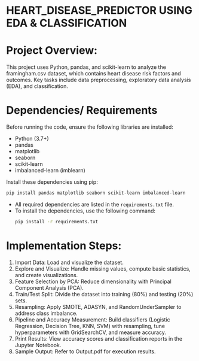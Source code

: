 # HEART_DISEASE_PREDICTOR USING EDA & CLASSIFICATION

# Project Overview:

This project uses Python, pandas, and scikit-learn to analyze the framingham.csv dataset, which contains heart disease risk factors and outcomes. Key tasks include data preprocessing, exploratory data analysis (EDA), and classification.

# Dependencies/ Requirements
Before running the code, ensure the following libraries are installed:
- Python (3.7+)
- pandas
- matplotlib
- seaborn
- scikit-learn
- imbalanced-learn (imblearn)

Install these dependencies using pip:
  ```bash
  pip install pandas matplotlib seaborn scikit-learn imbalanced-learn
  ```
- All required dependencies are listed in the `requirements.txt` file.
- To install the dependencies, use the following command:
  ```bash
  pip install -r requirements.txt
  ```
# Implementation Steps:

1) Import Data: Load and visualize the dataset.
2) Explore and Visualize: Handle missing values, compute basic statistics, and create visualizations.
3) Feature Selection by PCA: Reduce dimensionality with Principal Component Analysis (PCA).
4) Train/Test Split: Divide the dataset into training (80%) and testing (20%) sets.
5) Resampling: Apply SMOTE, ADASYN, and RandomUnderSampler to address class imbalance.
6) Pipeline and Accuracy Measurement: Build classifiers (Logistic Regression, Decision Tree, KNN, SVM) with resampling, tune hyperparameters with GridSearchCV, and measure accuracy.
7) Print Results: View accuracy scores and classification reports in the Jupyter Notebook.
8) Sample Output: Refer to Output.pdf for execution results.
